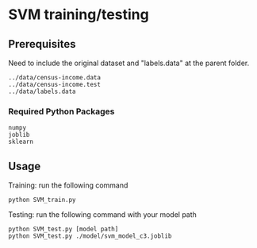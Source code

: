 # SVM training/testing

## Prerequisites
Need to include the original dataset and "labels.data" at the parent folder.
```
../data/census-income.data
../data/census-income.test
../data/labels.data
```

### Required Python Packages
```
numpy
joblib
sklearn
```

## Usage
Training: run the following command
```
python SVM_train.py
```

Testing: run the following command with your model path
```
python SVM_test.py [model path]
python SVM_test.py ./model/svm_model_c3.joblib
```